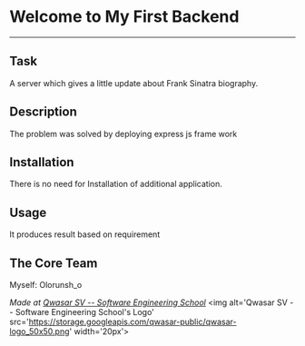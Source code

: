 # Welcome to My First Backend
***

## Task
A server which gives a little update about Frank Sinatra biography. 

## Description
The problem was solved by deploying express js frame work

## Installation
There is no need for Installation of additional application.

## Usage
It produces result based on requirement

## The Core Team
Myself: Olorunsh_o


<span><i>Made at <a href='https://qwasar.io'>Qwasar SV -- Software Engineering School</a></i></span>
<span><img alt='Qwasar SV -- Software Engineering School's Logo' src='https://storage.googleapis.com/qwasar-public/qwasar-logo_50x50.png' width='20px'></span>
